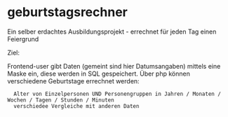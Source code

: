 # geburtstagsrechner
Ein selber erdachtes Ausbildungsprojekt - errechnet für jeden Tag einen Feiergrund

Ziel:

Frontend-user gibt Daten (gemeint sind hier Datumsangaben) mittels eine Maske ein, diese werden in SQL gespeichert.
Über php können verschiedene Geburtstage errechnet werden:

      Alter von Einzelpersonen UND Personengruppen in Jahren / Monaten / Wochen / Tagen / Stunden / Minuten
      verschiedee Vergleiche mit anderen Daten

